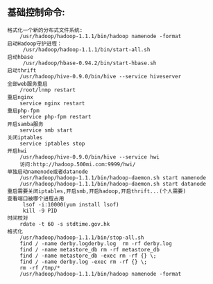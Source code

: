 ## 基础控制命令:
	格式化一个新的分布式文件系统:
		/usr/hadoop/hadoop-1.1.1/bin/hadoop namenode -format
	启动Hadoop守护进程：
		 /usr/hadoop/hadoop-1.1.1/bin/start-all.sh	
	启动hbase
		 /usr/hadoop/hbase-0.94.2/bin/start-hbase.sh
	启动thrift
		/usr/hadoop/hive-0.9.0/bin/hive --service hiveserver
	全部web服务重启
		/root/lnmp restart
	重启nginx
		service nginx restart
	重启php-fpm
		service php-fpm restart
	开启samba服务
		service smb start 
	关闭iptables
		service iptables stop 
	开启hwi
		/usr/hadoop/hive-0.9.0/bin/hive --service hwi
		访问:http://hadoop.500mi.com:9999/hwi/
	单独启动namenode或者datanode
		/usr/hadoop/hadoop-1.1.1/bin/hadoop-daemon.sh start namenode	
		/usr/hadoop/hadoop-1.1.1/bin/hadoop-daemon.sh start datanode	
	重启需要关闭iptables,开启smb,开启hadoop,开启thrift...(个人需要)	
	查看端口被哪个进程占用
		 lsof -i:10000(yum install lsof)
		 kill -9 PID
	时间校对
		rdate -t 60 -s stdtime.gov.hk	 
	格式化
		/usr/hadoop/hadoop-1.1.1/bin/stop-all.sh
		find / -name derby.logderby.log	 rm -rf derby.log
		find / -name metastore_db rm -rf metastore_db
		find / -name metastore_db -exec rm -rf {} \;
		find / -name derby.log -exec rm -rf {} \;
		rm -rf /tmp/*
		/usr/hadoop/hadoop-1.1.1/bin/hadoop namenode -format

